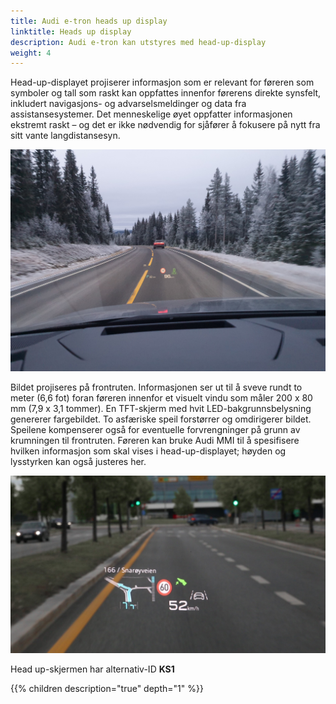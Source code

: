 ```yaml
---
title: Audi e-tron heads up display
linktitle: Heads up display
description: Audi e-tron kan utstyres med head-up-display
weight: 4
---
```


Head-up-displayet projiserer informasjon som er relevant for føreren som symboler og tall som raskt kan oppfattes innenfor førerens direkte synsfelt, inkludert navigasjons- og advarselsmeldinger og data fra assistansesystemer. Det menneskelige øyet oppfatter informasjonen ekstremt raskt – og det er ikke nødvendig for sjåfører å fokusere på nytt fra sitt vante langdistansesyn.

![Heads Up Display](headup.jpg "Heads up display på Audi e-tron")

Bildet projiseres på frontruten. Informasjonen ser ut til å sveve rundt to meter (6,6 fot) foran føreren innenfor et visuelt vindu som måler 200 x 80 mm (7,9 x 3,1 tommer). En TFT-skjerm med hvit LED-bakgrunnsbelysning genererer fargebildet. To asfæriske speil forstørrer og omdirigerer bildet. Speilene kompenserer også for eventuelle forvrengninger på grunn av krumningen til frontruten. Føreren kan bruke Audi MMI til å spesifisere hvilken informasjon som skal vises i head-up-displayet; høyden og lysstyrken kan også justeres her.

![Heads Up Display](headup2.jpg "Headup med ruteinformasjon og effektiv assistent som foreslår å bremse ned")

Head up-skjermen har alternativ-ID **KS1**

{{% children description="true" depth="1" %}}
